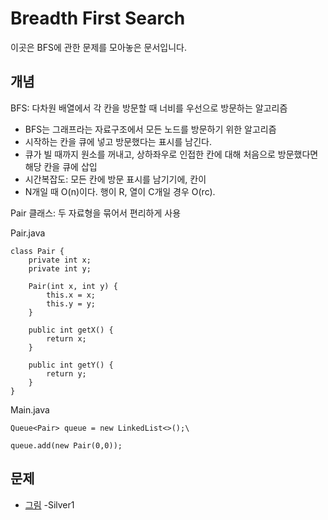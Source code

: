# Breadth First Search

이곳은 BFS에 관한 문제를 모아놓은 문서입니다.

## 개념

BFS: 다차원 배열에서 각 칸을 방문할 때 너비를 우선으로 방문하는 알고리즘

- BFS는 그래프라는 자료구조에서 모든 노드를 방문하기 위한 알고리즘
- 시작하는 칸을 큐에 넣고 방문했다는 표시를 남긴다.
- 큐가 빌 때까지 원소를 꺼내고, 상하좌우로 인접한 칸에 대해 처음으로 방문했다면 해당 칸을 큐에 삽입
- 시간복잡도: 모든 칸에 방문 표시를 남기기에, 칸이
- N개일 때 O(n)이다. 행이 R, 열이 C개일 경우 O(rc).

Pair 클래스: 두 자료형을 묶어서 편리하게 사용

Pair.java
```
class Pair {
    private int x;
    private int y;

    Pair(int x, int y) {
        this.x = x;
        this.y = y;
    }

    public int getX() {
        return x;
    }

    public int getY() {
        return y;
    }
}
```

Main.java

```
Queue<Pair> queue = new LinkedList<>();\
        
queue.add(new Pair(0,0));
```



## 문제

- [그림](./draw) -Silver1